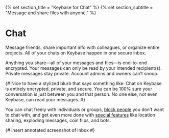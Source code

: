 {% set section_title = "Keybase for Chat" %}
{% set section_subtitle = "Message and share files with anyone." %}

# Chat
Message friends, share important info with colleagues, or organize entire projects. All of your chats on Keybase happen in one secure inbox. 

Anything you share—all of your messages and files—is end-to-end encrypted. Your messages can only be read by your intended recipient(s). Private messages stay private. Account admins and owners can’t snoop. 

{# Nice to have a stylized blurb that says something like: Chat on Keybase is entirely encrypted, private, and secure. You can be 100% sure your conversation is just between you and that person. No one else, not even Keybase, can read your messages. #}

You can chat freely with individuals or groups, [block people](/chat/blocking) you don’t want to chat with, and get even more done with [special features](/chat/special-features) like location sharing, exploding messages, coin flips, and bots.

{# insert annotated screenshot of inbox #}

